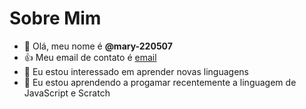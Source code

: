 # Sobre Mim
- 👋 Olá, meu nome é **@mary-220507**
- :+1: Meu email de contato é [email](licemary2007@gmail.com.br)
- 👀 Eu estou interessado em aprender novas linguagens
- 🌱 Eu estou aprendendo a progamar recentemente a linguagem de JavaScript e Scratch



